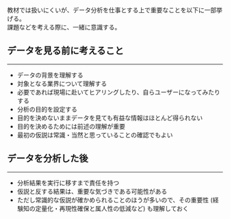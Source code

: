 
教材では扱いにくいが、データ分析を仕事とする上で重要なことを以下に一部挙げる。  
課題などを考える際に、一緒に意識する。

## データを見る前に考えること
---
- データの背景を理解する
 - 対象となる業界について理解する
 - 必要であれば現場に赴いてヒアリングしたり、自らユーザーになってみたりする
- 分析の目的を設定する
 - 目的を決めないままデータを見ても有益な情報はほとんど得られない
 - 目的を決めるためには前述の理解が重要
 - 最初の仮説は常識・当然と思っていることの確認でもよい

## データを分析した後
---
- 分析結果を実行に移すまで責任を持つ
- 仮説と反する結果は、重要な気づきである可能性がある
 - ただし常識的な仮説が確かめられることのほうが多いので、その重要性 (経験知の定量化・再現性確保と属人性の低減など) も理解しておく
